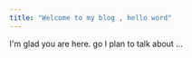 ```yaml
---
title: "Welcome to my blog , hello word"
---
```


I'm glad you are here. go I plan to talk about ...

